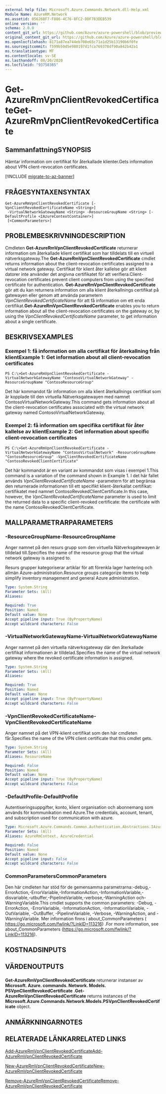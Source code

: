 ```yaml
---
external help file: Microsoft.Azure.Commands.Network.dll-Help.xml
Module Name: AzureRM.Network
ms.assetid: 05626BF7-F886-4C76-8FC2-DDF783DEB539
online version: ''
schema: 2.0.0
content_git_url: https://github.com/Azure/azure-powershell/blob/preview/src/ResourceManager/Network/Commands.Network/help/Get-AzureRmVpnClientRevokedCertificate.md
original_content_git_url: https://github.com/Azure/azure-powershell/blob/preview/src/ResourceManager/Network/Commands.Network/help/Get-AzureRmVpnClientRevokedCertificate.md
ms.openlocfilehash: 8171a87ea744eb708e65c71a1d25b13190b6f0fe
ms.sourcegitcommit: f599b50d5e980197d1fca769378df90a842b42a1
ms.translationtype: MT
ms.contentlocale: sv-SE
ms.lasthandoff: 08/20/2020
ms.locfileid: "93758385"
---
```

# <span data-ttu-id="eb769-101">Get-AzureRmVpnClientRevokedCertificate</span><span class="sxs-lookup"><span data-stu-id="eb769-101">Get-AzureRmVpnClientRevokedCertificate</span></span>

## <span data-ttu-id="eb769-102">Sammanfattning</span><span class="sxs-lookup"><span data-stu-id="eb769-102">SYNOPSIS</span></span>
<span data-ttu-id="eb769-103">Hämtar information om certifikat för återkallade klienter.</span><span class="sxs-lookup"><span data-stu-id="eb769-103">Gets information about VPN client-revocation certificates.</span></span>

[!INCLUDE [migrate-to-az-banner](../../includes/migrate-to-az-banner.md)]

## <span data-ttu-id="eb769-104">FRÅGESYNTAXEN</span><span class="sxs-lookup"><span data-stu-id="eb769-104">SYNTAX</span></span>

```
Get-AzureRmVpnClientRevokedCertificate [-VpnClientRevokedCertificateName <String>]
 -VirtualNetworkGatewayName <String> -ResourceGroupName <String> [-DefaultProfile <IAzureContextContainer>]
 [<CommonParameters>]
```

## <span data-ttu-id="eb769-105">PROBLEMBESKRIVNING</span><span class="sxs-lookup"><span data-stu-id="eb769-105">DESCRIPTION</span></span>
<span data-ttu-id="eb769-106">Cmdleten **Get-AzureRmVpnClientRevokedCertificate** returnerar information om återkallade klient certifikat som har tilldelats till en virtuell nätverksgateway.</span><span class="sxs-lookup"><span data-stu-id="eb769-106">The **Get-AzureRmVpnClientRevokedCertificate** cmdlet returns information about the client-revocation certificates assigned to a virtual network gateway.</span></span>
<span data-ttu-id="eb769-107">Certifikat för klient åter kallelse gör att klient datorer inte använder det angivna certifikatet för att verifiera.</span><span class="sxs-lookup"><span data-stu-id="eb769-107">Client-revocation certificates prevent client computers from using the specified certificate for authentication.</span></span>
<span data-ttu-id="eb769-108">**Get-AzureRmVpnClientRevokedCertificate** gör att du kan returnera information om alla klient återkallnings certifikat på gatewayen eller genom att använda parametern *VpnClientRevokedCertificateName* för att få information om ett enda certifikat.</span><span class="sxs-lookup"><span data-stu-id="eb769-108">**Get-AzureRmVpnClientRevokedCertificate** enables you to return information about all the client-revocation certificates on the gateway or, by using the *VpnClientRevokedCertificateName* parameter, to get information about a single certificate.</span></span>

## <span data-ttu-id="eb769-109">BESKRIVS</span><span class="sxs-lookup"><span data-stu-id="eb769-109">EXAMPLES</span></span>

### <span data-ttu-id="eb769-110">Exempel 1: få information om alla certifikat för återkallning från klient</span><span class="sxs-lookup"><span data-stu-id="eb769-110">Example 1: Get information about all client-revocation certificates</span></span>
```
PS C:\>Get-AzureRmVpnClientRevokedCertificate -VirtualNetworkGatewayName "ContosoVirtualNetworkGateway" -ResourceGroupName "ContosoResourceGroup"
```

<span data-ttu-id="eb769-111">Det här kommandot får information om alla klient återkallnings certifikat som är kopplade till den virtuella Nätverksgatewayen med namnet ContosoVirtualNetworkGateway.</span><span class="sxs-lookup"><span data-stu-id="eb769-111">This command gets information about all the client-revocation certificates associated with the virtual network gateway named ContosoVirtualNetworkGateway.</span></span>

### <span data-ttu-id="eb769-112">Exempel 2: få information om specifika certifikat för åter kallelse av klient</span><span class="sxs-lookup"><span data-stu-id="eb769-112">Example 2: Get information about specific client-revocation certificates</span></span>
```
PS C:\>Get-AzureRmVpnClientRevokedCertificate -VirtualNetworkGatewayName "ContosoVirtualNetwork" -ResourceGroupName "ContosoResourceGroup" -VpnClientRevokedCertificateName "ContosoRevokedClientCertificate"
```

<span data-ttu-id="eb769-113">Det här kommandot är en variant av kommandot som visas i exempel 1.</span><span class="sxs-lookup"><span data-stu-id="eb769-113">This command is a variation of the command shown in Example 1.</span></span>
<span data-ttu-id="eb769-114">I det här fallet används *VpnClientRevokedCertificateName* -parametern för att begränsa den returnerade informationen till ett specifikt klient-återkallat certifikat: certifikatet med namnet ContosoRevokedClientCertificate.</span><span class="sxs-lookup"><span data-stu-id="eb769-114">In this case, however, the *VpnClientRevokedCertificateName* parameter is used to limit the returned data to a specific client-revoked certificate: the certificate with the name ContosoRevokedClientCertificate.</span></span>

## <span data-ttu-id="eb769-115">MALLPARAMETRAR</span><span class="sxs-lookup"><span data-stu-id="eb769-115">PARAMETERS</span></span>

### <span data-ttu-id="eb769-116">-ResourceGroupName</span><span class="sxs-lookup"><span data-stu-id="eb769-116">-ResourceGroupName</span></span>
<span data-ttu-id="eb769-117">Anger namnet på den resurs grupp som den virtuella Nätverksgatewayen är tilldelad till.</span><span class="sxs-lookup"><span data-stu-id="eb769-117">Specifies the name of the resource group that the virtual network gateway is assigned to.</span></span>

<span data-ttu-id="eb769-118">Resurs grupper kategoriserar artiklar för att förenkla lager hantering och allmän Azure-administration.</span><span class="sxs-lookup"><span data-stu-id="eb769-118">Resource groups categorize items to help simplify inventory management and general Azure administration.</span></span>

```yaml
Type: System.String
Parameter Sets: (All)
Aliases: 

Required: True
Position: Named
Default value: None
Accept pipeline input: True (ByPropertyName)
Accept wildcard characters: False
```

### <span data-ttu-id="eb769-119">-VirtualNetworkGatewayName</span><span class="sxs-lookup"><span data-stu-id="eb769-119">-VirtualNetworkGatewayName</span></span>
<span data-ttu-id="eb769-120">Anger namnet på den virtuella nätverksgateway där den återkallade certifikat informationen är tilldelad.</span><span class="sxs-lookup"><span data-stu-id="eb769-120">Specifies the name of the virtual network gateway where the revoked certificate information is assigned.</span></span>

```yaml
Type: System.String
Parameter Sets: (All)
Aliases: 

Required: True
Position: Named
Default value: None
Accept pipeline input: True (ByPropertyName)
Accept wildcard characters: False
```

### <span data-ttu-id="eb769-121">-VpnClientRevokedCertificateName</span><span class="sxs-lookup"><span data-stu-id="eb769-121">-VpnClientRevokedCertificateName</span></span>
<span data-ttu-id="eb769-122">Anger namnet på det VPN-klient certifikat som den här cmdleten får.</span><span class="sxs-lookup"><span data-stu-id="eb769-122">Specifies the name of the VPN client certificate that this cmdlet gets.</span></span>

```yaml
Type: System.String
Parameter Sets: (All)
Aliases: ResourceName

Required: False
Position: Named
Default value: None
Accept pipeline input: True (ByPropertyName)
Accept wildcard characters: False
```

### <span data-ttu-id="eb769-123">-DefaultProfile</span><span class="sxs-lookup"><span data-stu-id="eb769-123">-DefaultProfile</span></span>
<span data-ttu-id="eb769-124">Autentiseringsuppgifter, konto, klient organisation och abonnemang som används för kommunikation med Azure.</span><span class="sxs-lookup"><span data-stu-id="eb769-124">The credentials, account, tenant, and subscription used for communication with azure.</span></span>

```yaml
Type: Microsoft.Azure.Commands.Common.Authentication.Abstractions.IAzureContextContainer
Parameter Sets: (All)
Aliases: AzureRmContext, AzureCredential

Required: False
Position: Named
Default value: None
Accept pipeline input: False
Accept wildcard characters: False
```

### <span data-ttu-id="eb769-125">CommonParameters</span><span class="sxs-lookup"><span data-stu-id="eb769-125">CommonParameters</span></span>
<span data-ttu-id="eb769-126">Den här cmdleten har stöd för de gemensamma parametrarna:-debug,-ErrorAction,-ErrorVariable,-InformationAction,-InformationVariable,-disvariable,-utbuffer,-PipelineVariable,-verbose,-WarningAction och-WarningVariable.</span><span class="sxs-lookup"><span data-stu-id="eb769-126">This cmdlet supports the common parameters: -Debug, -ErrorAction, -ErrorVariable, -InformationAction, -InformationVariable, -OutVariable, -OutBuffer, -PipelineVariable, -Verbose, -WarningAction, and -WarningVariable.</span></span> <span data-ttu-id="eb769-127">Mer information finns i about_CommonParameters ( https://go.microsoft.com/fwlink/?LinkID=113216) .</span><span class="sxs-lookup"><span data-stu-id="eb769-127">For more information, see about_CommonParameters (https://go.microsoft.com/fwlink/?LinkID=113216).</span></span>

## <span data-ttu-id="eb769-128">KOSTNADS</span><span class="sxs-lookup"><span data-stu-id="eb769-128">INPUTS</span></span>

## <span data-ttu-id="eb769-129">VÄRDEN</span><span class="sxs-lookup"><span data-stu-id="eb769-129">OUTPUTS</span></span>

###  
<span data-ttu-id="eb769-130">**Get-AzureRmVpnClientRevokedCertificate** returnerar instanser av **Microsoft. Azure. commands. Network. Models. PSVpnClientRevokedCertificate** .</span><span class="sxs-lookup"><span data-stu-id="eb769-130">**Get-AzureRmVpnClientRevokedCertificate** returns instances of the **Microsoft.Azure.Commands.Network.Models.PSVpnClientRevokedCertificate** object.</span></span>

## <span data-ttu-id="eb769-131">ANMÄRKNINGAR</span><span class="sxs-lookup"><span data-stu-id="eb769-131">NOTES</span></span>

## <span data-ttu-id="eb769-132">RELATERADE LÄNKAR</span><span class="sxs-lookup"><span data-stu-id="eb769-132">RELATED LINKS</span></span>

[<span data-ttu-id="eb769-133">Add-AzureRmVpnClientRevokedCertificate</span><span class="sxs-lookup"><span data-stu-id="eb769-133">Add-AzureRmVpnClientRevokedCertificate</span></span>](./Add-AzureRmVpnClientRevokedCertificate.md)

[<span data-ttu-id="eb769-134">New-AzureRmVpnClientRevokedCertificate</span><span class="sxs-lookup"><span data-stu-id="eb769-134">New-AzureRmVpnClientRevokedCertificate</span></span>](./New-AzureRmVpnClientRevokedCertificate.md)

[<span data-ttu-id="eb769-135">Remove-AzureRmVpnClientRevokedCertificate</span><span class="sxs-lookup"><span data-stu-id="eb769-135">Remove-AzureRmVpnClientRevokedCertificate</span></span>](./Remove-AzureRmVpnClientRevokedCertificate.md)


